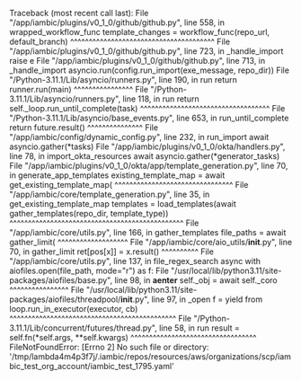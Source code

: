 Traceback (most recent call last):
  File "/app/iambic/plugins/v0_1_0/github/github.py", line 558, in wrapped_workflow_func
    template_changes = workflow_func(repo_url, default_branch)
                       ^^^^^^^^^^^^^^^^^^^^^^^^^^^^^^^^^^^^^^^
  File "/app/iambic/plugins/v0_1_0/github/github.py", line 723, in _handle_import
    raise e
  File "/app/iambic/plugins/v0_1_0/github/github.py", line 713, in _handle_import
    asyncio.run(config.run_import(exe_message, repo_dir))
  File "/Python-3.11.1/Lib/asyncio/runners.py", line 190, in run
    return runner.run(main)
           ^^^^^^^^^^^^^^^^
  File "/Python-3.11.1/Lib/asyncio/runners.py", line 118, in run
    return self._loop.run_until_complete(task)
           ^^^^^^^^^^^^^^^^^^^^^^^^^^^^^^^^^^^
  File "/Python-3.11.1/Lib/asyncio/base_events.py", line 653, in run_until_complete
    return future.result()
           ^^^^^^^^^^^^^^^
  File "/app/iambic/config/dynamic_config.py", line 232, in run_import
    await asyncio.gather(*tasks)
  File "/app/iambic/plugins/v0_1_0/okta/handlers.py", line 78, in import_okta_resources
    await asyncio.gather(*generator_tasks)
  File "/app/iambic/plugins/v0_1_0/okta/app/template_generation.py", line 70, in generate_app_templates
    existing_template_map = await get_existing_template_map(
                            ^^^^^^^^^^^^^^^^^^^^^^^^^^^^^^^^
  File "/app/iambic/core/template_generation.py", line 35, in get_existing_template_map
    templates = load_templates(await gather_templates(repo_dir, template_type))
                               ^^^^^^^^^^^^^^^^^^^^^^^^^^^^^^^^^^^^^^^^^^^^^^^
  File "/app/iambic/core/utils.py", line 166, in gather_templates
    file_paths = await gather_limit(
                 ^^^^^^^^^^^^^^^^^^^
  File "/app/iambic/core/aio_utils/__init__.py", line 70, in gather_limit
    ret[pos[x]] = x.result()
                  ^^^^^^^^^^
  File "/app/iambic/core/utils.py", line 137, in file_regex_search
    async with aiofiles.open(file_path, mode="r") as f:
  File "/usr/local/lib/python3.11/site-packages/aiofiles/base.py", line 98, in __aenter__
    self._obj = await self._coro
                ^^^^^^^^^^^^^^^^
  File "/usr/local/lib/python3.11/site-packages/aiofiles/threadpool/__init__.py", line 97, in _open
    f = yield from loop.run_in_executor(executor, cb)
        ^^^^^^^^^^^^^^^^^^^^^^^^^^^^^^^^^^^^^^^^^^^^^
  File "/Python-3.11.1/Lib/concurrent/futures/thread.py", line 58, in run
    result = self.fn(*self.args, **self.kwargs)
             ^^^^^^^^^^^^^^^^^^^^^^^^^^^^^^^^^^
FileNotFoundError: [Errno 2] No such file or directory: '/tmp/lambda4m4p3f7j/.iambic/repos/resources/aws/organizations/scp/iambic_test_org_account/iambic_test_1795.yaml'
